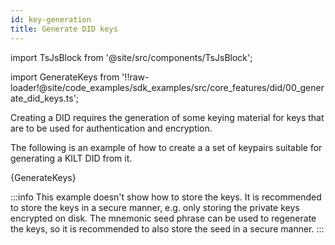 ```yaml
---
id: key-generation
title: Generate DID keys
---
```


import TsJsBlock from '@site/src/components/TsJsBlock';

import GenerateKeys from '!!raw-loader!@site/code_examples/sdk_examples/src/core_features/did/00_generate_did_keys.ts';

Creating a DID requires the generation of some keying material for keys that are to be used for authentication and encryption.

The following is an example of how to create a a set of keypairs suitable for generating a KILT DID from it.

<TsJsBlock>
  {GenerateKeys}
</TsJsBlock>

:::info
This example doesn't show how to store the keys. It is recommended to store the keys in a secure manner, e.g. only storing the private keys encrypted on disk. The mnemonic seed phrase can be used to regenerate the keys, so it is recommended to also store the seed in a secure manner.
:::